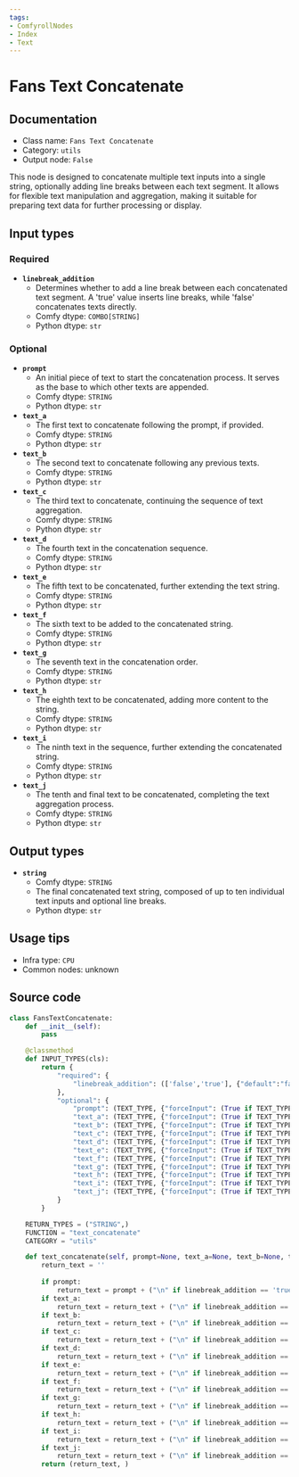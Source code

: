 ```yaml
---
tags:
- ComfyrollNodes
- Index
- Text
---
```


# Fans Text Concatenate
## Documentation
- Class name: `Fans Text Concatenate`
- Category: `utils`
- Output node: `False`

This node is designed to concatenate multiple text inputs into a single string, optionally adding line breaks between each text segment. It allows for flexible text manipulation and aggregation, making it suitable for preparing text data for further processing or display.
## Input types
### Required
- **`linebreak_addition`**
    - Determines whether to add a line break between each concatenated text segment. A 'true' value inserts line breaks, while 'false' concatenates texts directly.
    - Comfy dtype: `COMBO[STRING]`
    - Python dtype: `str`
### Optional
- **`prompt`**
    - An initial piece of text to start the concatenation process. It serves as the base to which other texts are appended.
    - Comfy dtype: `STRING`
    - Python dtype: `str`
- **`text_a`**
    - The first text to concatenate following the prompt, if provided.
    - Comfy dtype: `STRING`
    - Python dtype: `str`
- **`text_b`**
    - The second text to concatenate following any previous texts.
    - Comfy dtype: `STRING`
    - Python dtype: `str`
- **`text_c`**
    - The third text to concatenate, continuing the sequence of text aggregation.
    - Comfy dtype: `STRING`
    - Python dtype: `str`
- **`text_d`**
    - The fourth text in the concatenation sequence.
    - Comfy dtype: `STRING`
    - Python dtype: `str`
- **`text_e`**
    - The fifth text to be concatenated, further extending the text string.
    - Comfy dtype: `STRING`
    - Python dtype: `str`
- **`text_f`**
    - The sixth text to be added to the concatenated string.
    - Comfy dtype: `STRING`
    - Python dtype: `str`
- **`text_g`**
    - The seventh text in the concatenation order.
    - Comfy dtype: `STRING`
    - Python dtype: `str`
- **`text_h`**
    - The eighth text to be concatenated, adding more content to the string.
    - Comfy dtype: `STRING`
    - Python dtype: `str`
- **`text_i`**
    - The ninth text in the sequence, further extending the concatenated string.
    - Comfy dtype: `STRING`
    - Python dtype: `str`
- **`text_j`**
    - The tenth and final text to be concatenated, completing the text aggregation process.
    - Comfy dtype: `STRING`
    - Python dtype: `str`
## Output types
- **`string`**
    - Comfy dtype: `STRING`
    - The final concatenated text string, composed of up to ten individual text inputs and optional line breaks.
    - Python dtype: `str`
## Usage tips
- Infra type: `CPU`
- Common nodes: unknown


## Source code
```python
class FansTextConcatenate:
    def __init__(self):
        pass

    @classmethod
    def INPUT_TYPES(cls):
        return {
            "required": {
                "linebreak_addition": (['false','true'], {"default":"false"} ),
            },
            "optional": {
                "prompt": (TEXT_TYPE, {"forceInput": (True if TEXT_TYPE == 'STRING' else False)}),
                "text_a": (TEXT_TYPE, {"forceInput": (True if TEXT_TYPE == 'STRING' else False)}),
                "text_b": (TEXT_TYPE, {"forceInput": (True if TEXT_TYPE == 'STRING' else False)}),
                "text_c": (TEXT_TYPE, {"forceInput": (True if TEXT_TYPE == 'STRING' else False)}),
                "text_d": (TEXT_TYPE, {"forceInput": (True if TEXT_TYPE == 'STRING' else False)}),
                "text_e": (TEXT_TYPE, {"forceInput": (True if TEXT_TYPE == 'STRING' else False)}),
                "text_f": (TEXT_TYPE, {"forceInput": (True if TEXT_TYPE == 'STRING' else False)}),
                "text_g": (TEXT_TYPE, {"forceInput": (True if TEXT_TYPE == 'STRING' else False)}),
                "text_h": (TEXT_TYPE, {"forceInput": (True if TEXT_TYPE == 'STRING' else False)}),
                "text_i": (TEXT_TYPE, {"forceInput": (True if TEXT_TYPE == 'STRING' else False)}),
                "text_j": (TEXT_TYPE, {"forceInput": (True if TEXT_TYPE == 'STRING' else False)}),
            }
        }

    RETURN_TYPES = ("STRING",)
    FUNCTION = "text_concatenate"
    CATEGORY = "utils"

    def text_concatenate(self, prompt=None, text_a=None, text_b=None, text_c=None, text_d=None, text_e=None, text_f=None, text_g=None, text_h=None, text_i=None, text_j=None, linebreak_addition='false'):
        return_text = ''
        
        if prompt:
            return_text = prompt + ("\n" if linebreak_addition == 'true' else '')
        if text_a:
            return_text = return_text + ("\n" if linebreak_addition == 'true' else '') + text_a
        if text_b:
            return_text = return_text + ("\n" if linebreak_addition == 'true' else '') + text_b
        if text_c:
            return_text = return_text + ("\n" if linebreak_addition == 'true' else '') + text_c
        if text_d:
            return_text = return_text + ("\n" if linebreak_addition == 'true' else '') + text_d
        if text_e:
            return_text = return_text + ("\n" if linebreak_addition == 'true' else '') + text_e
        if text_f:
            return_text = return_text + ("\n" if linebreak_addition == 'true' else '') + text_f
        if text_g:
            return_text = return_text + ("\n" if linebreak_addition == 'true' else '') + text_g
        if text_h:
            return_text = return_text + ("\n" if linebreak_addition == 'true' else '') + text_h
        if text_i:
            return_text = return_text + ("\n" if linebreak_addition == 'true' else '') + text_i
        if text_j:
            return_text = return_text + ("\n" if linebreak_addition == 'true' else '') + text_j
        return (return_text, )

```
